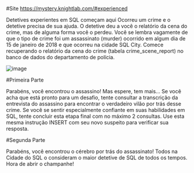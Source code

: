 #Site
https://mystery.knightlab.com/#experienced

Detetives experientes em SQL começam aqui
Ocorreu um crime e o detetive precisa de sua ajuda.
O detetive deu a você o relatório da cena do crime, mas de alguma forma você o perdeu.
Você se lembra vagamente de que o tipo de crime foi um assassinato (murder) ocorrido em algum 
dia de 15 de janeiro de 2018 e que ocorreu na cidade SQL City.
Comece recuperando o relatório da cena do crime (tabela crime_scene_report) no banco de 
dados do departamento de polícia.


![image](https://github.com/user-attachments/assets/85e290ee-b25f-4718-a5b8-74707bb2b39d)


#Primeira Parte

Parabéns, você encontrou o assassino! Mas espere, tem mais... 
Se você acha que está pronto para um desafio, 
tente consultar a transcrição da entrevista do assassino para encontrar o verdadeiro
vilão por trás desse crime. Se você se sentir especialmente confiante em suas habilidades em SQL,
tente concluir esta etapa final com no máximo 2 consultas.
Use esta mesma instrução INSERT com seu novo suspeito para verificar sua resposta.

#Segunda Parte

Parabéns, você encontrou o cérebro por trás do assassinato!
Todos na Cidade do SQL o consideram o maior detetive de SQL de todos os tempos.
Hora de abrir o champanhe!

